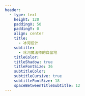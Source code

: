 ```yaml
---
header:
  - type: text
    height: 120
    paddingX: 50
    paddingY: 0
    align: center
    title:
      - 冰河设计
    subtitle:
      - 冰河魔法师的自留地
    titleColor: 
    titleShadow: true
    titleFontSize: 36
    subtitleColor: 
    subtitleCursive: true
    subtitleFontSize: 18
    spaceBetweenTitleSubtitle: 12
---
```

